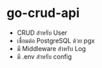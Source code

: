 # go-crud-api

- CRUD สำหรับ User
- เชื่อมต่อ PostgreSQL ด้วย pgx
- มี Middleware สำหรับ Log
- มี .env สำหรับ config